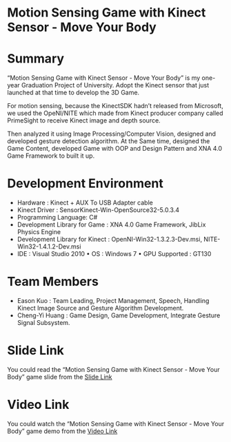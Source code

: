# Motion Sensing Game with Kinect Sensor - Move Your Body

# Summary
“Motion Sensing Game with Kinect Sensor - Move Your Body” is my one-year Graduation Project of University. Adopt the Kinect sensor that just launched at that time to develop the 3D Game.

For motion sensing, because the KinectSDK hadn’t released from Microsoft, we used the OpeNI/NITE which made from Kinect producer company called PrimeSight to receive Kinect image and depth source.

Then analyzed it using Image Processing/Computer Vision, designed and developed gesture detection algorithm. At the Same time, designed the Game Content, developed Game with OOP and Design Pattern and XNA 4.0 Game Framework to built it up.

# Development Environment
- Hardware : Kinect + AUX To USB Adapter cable
- Kinect Driver : SensorKinect-Win-OpenSource32-5.0.3.4
- Programming Language: C#
- Development Library for Game : XNA 4.0 Game Framework, JibLix Physics Engine
- Development Library for Kinect : OpenNI-Win32-1.3.2.3-Dev.msi, NITE-Win32-1.4.1.2-Dev.msi
- IDE : Visual Studio 2010 • OS : Windows 7 • GPU Supported : GT130 

# Team Members
- Eason Kuo : Team Leading, Project Management, Speech, Handling Kinect Image Source and Gesture Algorithm Development.
- Cheng-Yi Huang : Game Design, Game Development, Integrate Gesture Signal Subsystem. 


# Slide Link
You could read the “Motion Sensing Game with Kinect Sensor - Move Your Body” game slide from the [Slide Link](https://www.slideshare.net/YiChengKuo1/20111027-graduation-project-motion-sensing-game-with-kinect-sensor-move-your-body)

# Video Link
You could watch the “Motion Sensing Game with Kinect Sensor - Move Your Body” game demo from the [Video Link](https://youtu.be/Np3yjK-OHMM)